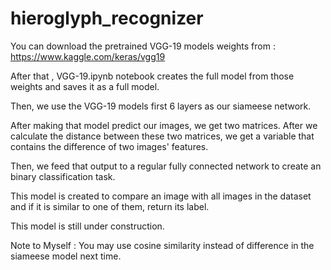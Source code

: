# hieroglyph_recognizer

You can download the pretrained VGG-19 models weights from : https://www.kaggle.com/keras/vgg19

After that , VGG-19.ipynb notebook creates the full model from those weights and saves it as a full model.

Then, we use the VGG-19 models first 6 layers as our siameese network.

After making that model predict our images, we get two matrices. After we calculate the distance between these two matrices, we get a variable that contains the difference of two images' features.

Then, we feed that output to a regular fully connected network to create an binary classification task.


This model is created to compare an image with all images in the dataset and if it is similar to one of them, return its label.

This model is still under construction.


Note to Myself : You may use cosine similarity instead of difference in the siameese model next time.
